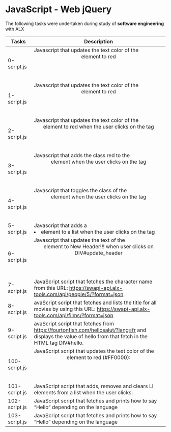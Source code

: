 # JavaScript - Web jQuery

The following tasks were undertaken during study of **software engineering** with ALX

| Tasks | Description |
| ----- | ----------- |
| 0-script.js | Javascript that updates the text color of the <header> element to red |
| 1-script.js | Javascript that updates the text color of the <header> element to red |
| 2-script.js | Javascript that updates the text color of the <header> element to red when the user clicks on the tag |
| 3-script.js | Javascript that adds the class red to the <header> element when the user clicks on the tag |
| 4-script.js | Javascript that toggles the class of the <header> element when the user clicks on the tag |
| 5-script.js | Javascript that adds a <li> element to a list when the user clicks on the tag |
| 6-script.js | Javascript that updates the text of the <header> element to New Header!!! when user clicks on DIV#update_header |
| 7-script.js | JavaScript script that fetches the character name from this URL: https://swapi-api.alx-tools.com/api/people/5/?format=json |
| 8-script.js | avaScript script that fetches and lists the title for all movies by using this URL: https://swapi-api.alx-tools.com/api/films/?format=json |
| 9-script.js | avaScript script that fetches from https://fourtonfish.com/hellosalut/?lang=fr and displays the value of hello from that fetch in the HTML tag DIV#hello. |
| 100-script.js | JavaScript script that updates the text color of the <header> element to red (#FF0000): |
| 101-script.js | JavaScript script that adds, removes and clears LI elements from a list when the user clicks: |
| 102-script.js | JavaScript script that fetches and prints how to say “Hello” depending on the language |
| 103-script.js | JavaScript script that fetches and prints how to say “Hello” depending on the language |
